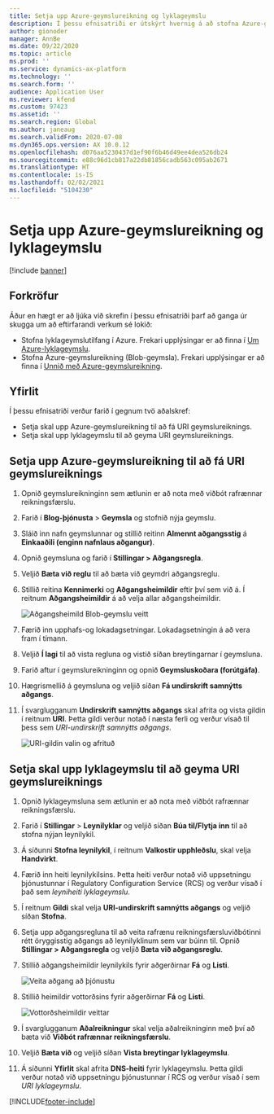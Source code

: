 ```yaml
---
title: Setja upp Azure-geymslureikning og lyklageymslu
description: Í þessu efnisatriði er útskýrt hvernig á að stofna Azure-geymslureikning og lyklageymslu.
author: gionoder
manager: AnnBe
ms.date: 09/22/2020
ms.topic: article
ms.prod: ''
ms.service: dynamics-ax-platform
ms.technology: ''
ms.search.form: ''
audience: Application User
ms.reviewer: kfend
ms.custom: 97423
ms.assetid: ''
ms.search.region: Global
ms.author: janeaug
ms.search.validFrom: 2020-07-08
ms.dyn365.ops.version: AX 10.0.12
ms.openlocfilehash: d076aa5230437d1ef90f6b46d49ee4dea526db24
ms.sourcegitcommit: e88c96d1cb817a22db81856cadb563c095ab2671
ms.translationtype: HT
ms.contentlocale: is-IS
ms.lasthandoff: 02/02/2021
ms.locfileid: "5104230"
---
```

# <a name="create-an-azure-storage-account-and-a-key-vault"></a>Setja upp Azure-geymslureikning og lyklageymslu

[!include [banner](../includes/banner.md)]

## <a name="prerequisites"></a>Forkröfur

Áður en hægt er að ljúka við skrefin í þessu efnisatriði þarf að ganga úr skugga um að eftirfarandi verkum sé lokið:

- Stofna lyklageymslutilfang í Azure. Frekari upplýsingar er að finna í [Um Azure-lyklageymslu](https://docs.microsoft.com/azure/key-vault/general/overview).
- Stofna Azure-geymslureikning (Blob-geymsla). Frekari upplýsingar er að finna í [Unnið með Azure-geymslureikning](https://docs.microsoft.com/azure/storage/blobs/).

## <a name="overview"></a>Yfirlit

Í þessu efnisatriði verður farið í gegnum tvö aðalskref:

- Setja skal upp Azure-geymslureikning til að fá URI geymslureiknings.
- Setja skal upp lyklageymslu til að geyma URI geymslureiknings.

## <a name="set-up-the-azure-storage-account-to-get-the-storage-account-uri"></a>Setja upp Azure-geymslureikning til að fá URI geymslureiknings

1. Opnið geymslureikninginn sem ætlunin er að nota með viðbót rafrænnar reikningsfærslu.
2. Farið í **Blog-þjónusta** \> **Geymsla** og stofnið nýja geymslu.
3. Sláið inn nafn geymslunnar og stillið reitinn **Almennt aðgangsstig** á **Einkaaðili (enginn nafnlaus aðgangur)**.
4. Opnið geymsluna og farið í **Stillingar \> Aðgangsregla**.
5. Veljið **Bæta við reglu** til að bæta við geymdri aðgangsreglu.
6. Stillið reitina **Kennimerki** og **Aðgangsheimildir** eftir því sem við á. Í reitnum **Aðgangsheimildir** á að velja allar aðgangsheimildir.

    ![Aðgangsheimild Blob-geymslu veitt](media/e-Invoicing-services-create-azure-resources-grant-blob-permissions.png)

7. Færið inn upphafs-og lokadagsetningar. Lokadagsetningin á að vera fram í tímann.
8. Veljið **Í lagi** til að vista regluna og vistið síðan breytingarnar í geymsluna.
9. Farið aftur í geymslureikninginn og opnið **Geymsluskoðara (forútgáfa)**.
10. Hægrismellið á geymsluna og veljið síðan **Fá undirskrift samnýtts aðgangs**.
11. Í svarglugganum **Undirskrift samnýtts aðgangs** skal afrita og vista gildin í reitnum **URI**. Þetta gildi verður notað í næsta ferli og verður vísað til þess sem *URI-undirskrift samnýtts aðgangs*.

    ![URI-gildin valin og afrituð](media/e-Invoicing-services-create-azure-resources-select-and-copy-uri.png)

## <a name="set-up-the-key-vault-to-store-the-storage-account-uri"></a>Setja skal upp lyklageymslu til að geyma URI geymslureiknings

1. Opnið lyklageymsluna sem ætlunin er að nota með viðbót rafrænnar reikningsfærslu.
2. Farið í **Stillingar** \> **Leynilyklar** og veljið síðan **Búa til/Flytja inn** til að stofna nýjan leynilykil.
3. Á síðunni **Stofna leynilykil**, í reitnum **Valkostir upphleðslu**, skal velja **Handvirkt**.
4. Færið inn heiti leynilykilsins. Þetta heiti verður notað við uppsetningu þjónustunnar í Regulatory Configuration Service (RCS) og verður vísað í það sem *leyniheiti lyklageymslu*.
5. Í reitnum **Gildi** skal velja **URI-undirskrift samnýtts aðgangs** og veljið síðan **Stofna**.
6. Setja upp aðgangsregluna til að veita rafrænu reikningsfærsluviðbótinni rétt öryggisstig aðgangs að leynilyklinum sem var búinn til. Opnið **Stillingar \> Aðgangsregla** og veljið **Bæta við aðgangsreglu**.
7. Stillið aðgangsheimildir leynilykils fyrir aðgerðirnar **Fá** og **Listi**.

    ![Veita aðgang að þjónustu](media/e-Invoicing-services-create-azure-resources-grant-service-access.png)

8. Stillið heimildir vottorðsins fyrir aðgerðirnar **Fá** og **Listi**.

    ![Vottorðsheimildir veittar](media/e-Invoicing-services-create-azure-resources-grant-certificate-permission.png)

9. Í svarglugganum **Aðalreikningur** skal velja aðalreikninginn með því að bæta við **Viðbót rafrænnar reikningsfærslu**.
10. Veljið **Bæta við** og veljið síðan **Vista breytingar lyklageymslu**.
11. Á síðunni **Yfirlit** skal afrita **DNS-heiti** fyrir lyklageymslu. Þetta gildi verður notað við uppsetningu þjónustunnar í RCS og verður vísað í sem *URI lyklageymslu*.


[!INCLUDE[footer-include](../../includes/footer-banner.md)]
